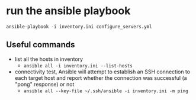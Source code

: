 # run the ansible playbook
`ansible-playbook -i inventory.ini configure_servers.yml`

## Useful commands
* list all the hosts in inventory
	- `ansible all -i inventory.ini --list-hosts`
*  connectivity test, Ansible will attempt to establish an SSH connection to each target host and report whether the connection was successful (a "pong" response) or not
	- `ansible all --key-file ~/.ssh/ansible -i inventory.ini -m ping`
